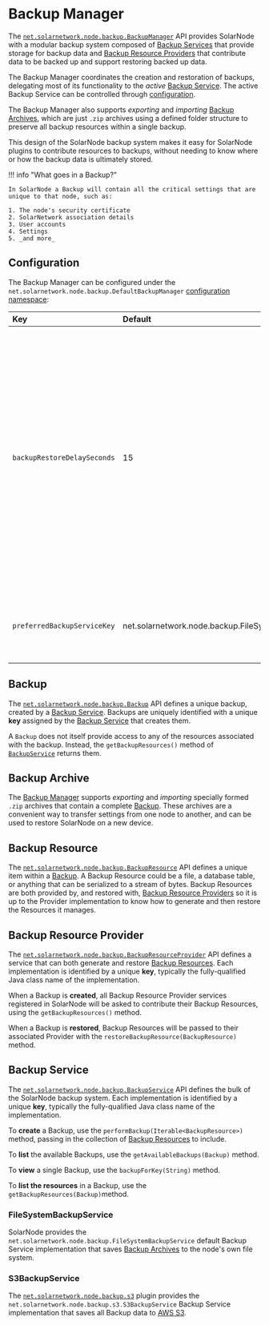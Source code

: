 # Backup Manager

The [`net.solarnetwork.node.backup.BackupManager`][BackupManager] API provides SolarNode with a
modular backup system composed of [Backup Services](#backup-service) that provide storage for backup
data and [Backup Resource Providers](#backup-resource-provider) that contribute data to be backed up
and support restoring backed up data.

The Backup Manager coordinates the creation and restoration of backups, delegating most of its
functionality to the _active_ [Backup Service](#backup-service). The active Backup Service can be
controlled through [configuration](#configuration).

The Backup Manager also supports _exporting_ and _importing_ [Backup Archives](#backup-archive),
which are just `.zip` archives using a defined folder structure to preserve all backup resources
within a single backup.

This design of the SolarNode backup system makes it easy for SolarNode plugins to contribute
resources to backups, without needing to know where or how the backup data is ultimately stored.

!!! info "What goes in a Backup?"

	In SolarNode a Backup will contain all the critical settings that are unique to that node, such as:

	1. The node's security certificate
	2. SolarNetwork association details
	3. User accounts
	4. Settings
	5. _and more_

## Configuration

The Backup Manager can be configured under the `net.solarnetwork.node.backup.DefaultBackupManager`
[configuration namespace](../../users/configuration.md):

<div markdown="1" class="props-explicit-col-widths">

| Key | Default | Description |
|:----|:--------|:------------|
| `backupRestoreDelaySeconds` | 15 | A number of seconds to delay the attempt of restoring a backup, when a backup has been previously marked for restoration. This delay gives the platform time to boot up and register the [backup resource providers](#backup-resource-provider) and other services required to perform the restore. |
| `preferredBackupServiceKey` | net.solarnetwork.node.backup.FileSystemBackupService | The key of the preferred (active) [Backup Service](#backup-service) to use. |

</div>

## Backup

The [`net.solarnetwork.node.backup.Backup`][Backup] API defines a unique backup, created by a
[Backup Service](#backup-service). Backups are uniquely identified with a unique **key** assigned by
the [Backup Service](#backup-service) that creates them.

A `Backup` does not itself provide access to any of the resources associated with the backup.
Instead, the `getBackupResources()` method of [`BackupService`][BackupService] returns them.

## Backup Archive

The [Backup Manager](#backup-manager) supports _exporting_ and _importing_ specially formed `.zip`
archives that contain a complete [Backup](#backup). These archives are a convenient way to transfer
settings from one node to another, and can be used to restore SolarNode on a new device.

## Backup Resource

The [`net.solarnetwork.node.backup.BackupResource`][BackupResource] API defines a unique item
within a [Backup](#backup). A Backup Resource could be a file, a database table, or anything that
can be serialized to a stream of bytes. Backup Resources are both provided by, and restored with,
[Backup Resource Providers](#backup-resource-provider) so it is up to the Provider implementation to
know how to generate and then restore the Resources it manages.

## Backup Resource Provider

The [`net.solarnetwork.node.backup.BackupResourceProvider`][BackupResourceProvider] API defines a
service that can both generate and restore [Backup Resources](#backup-resource). Each implementation
is identified by a unique **key**, typically the fully-qualified Java class name of the
implementation.

When a Backup is **created**, all Backup Resource Provider services registered in SolarNode will be
asked to contribute their Backup Resources, using the `getBackupResources()` method.

When a Backup is **restored**, Backup Resources will be passed to their associated Provider with the
`restoreBackupResource(BackupResource)` method.

## Backup Service

The [`net.solarnetwork.node.backup.BackupService`][BackupService] API defines the bulk of the
SolarNode backup system. Each implementation is identified by a unique **key**, typically the
fully-qualified Java class name of the implementation.

To **create** a Backup, use the `performBackup(Iterable<BackupResource>)` method, passing in the
collection of [Backup Resources](#backup-resource) to include.

To **list** the available Backups, use the `getAvailableBackups(Backup)` method.

To **view** a single Backup, use the `backupForKey(String)` method.

To **list the resources** in a Backup, use the `getBackupResources(Backup)`method.

### FileSystemBackupService

SolarNode provides the `net.solarnetwork.node.backup.FileSystemBackupService` default Backup Service
implementation that saves [Backup Archives](#backup-archive) to the node's own file system.

### S3BackupService

The [`net.solarnetwork.node.backup.s3`][s3-backup-plugin] plugin provides the
`net.solarnetwork.node.backup.s3.S3BackupService` Backup Service implementation that saves all
Backup data to [AWS S3][s3].

[s3]: https://aws.amazon.com/s3/
[s3-backup-plugin]: https://github.com/SolarNetwork/solarnetwork-node/tree/develop/net.solarnetwork.node.backup.s3
[Backup]: https://javadoc.io/doc/net.solarnetwork.node/net.solarnetwork.node/latest/net/solarnetwork/node/backup/Backup.html
[BackupManager]: https://javadoc.io/doc/net.solarnetwork.node/net.solarnetwork.node/latest/net/solarnetwork/node/backup/BackupManager.html
[BackupResource]: https://javadoc.io/doc/net.solarnetwork.node/net.solarnetwork.node/latest/net/solarnetwork/node/backup/BackupResource.html
[BackupResourceProvider]: https://javadoc.io/doc/net.solarnetwork.node/net.solarnetwork.node/latest/net/solarnetwork/node/backup/BackupResourceProvider.html
[BackupService]: https://javadoc.io/doc/net.solarnetwork.node/net.solarnetwork.node/latest/net/solarnetwork/node/backup/BackupService.html
